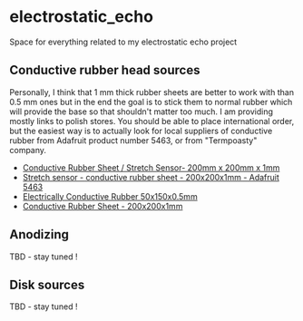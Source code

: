 # electrostatic_echo

Space for everything related to my electrostatic echo project

## Conductive rubber head sources

Personally, I think that 1 mm thick rubber sheets are better to work with than
0.5 mm ones but in the end the goal is to stick them to normal rubber which will
provide
the base so that shouldn't matter too much. I am providing mostly links to
polish stores. You should be able to place international order, but the
easiest way is to actually look for local suppliers of conductive rubber
from Adafruit product number 5463, or from "Termpoasty" company.

- [Conductive Rubber Sheet / Stretch Sensor- 200mm x 200mm x 1mm](https://www.adafruit.com/product/5463)
- [Stretch sensor - conductive rubber sheet - 200x200x1mm - Adafruit 5463](https://botland.store/pressure-sensors/21827-stretch-sensor-conductive-rubber-sheet-200x200x1mm-adafruit-5463.html)
- [Electrically Conductive Rubber 50x150x0.5mm](https://www.ebay.co.uk/itm/174812591482?_skw=electrically+conductive+rubber&itmmeta=01JQM699P4M9VC37WSCAZH3TC8&hash=item28b3a4757a:g:Ag0AAOSwEnhg0w4v)
- [Conductive Rubber Sheet - 200x200x1mm](https://kamami.pl/en/sensors/1180866-conductive-rubber-sheet-200x200x1mm-tensile-sensor-5463-5906623431311.html)

## Anodizing

TBD - stay tuned !

## Disk sources

TBD - stay tuned !
